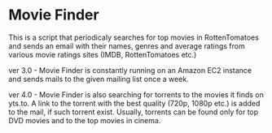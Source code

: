 # Movie Finder

This is a script that periodicaly searches for top movies in RottenTomatoes and sends an email with their names, genres and average ratings from various movie ratings sites (IMDB, RottenTomatoes etc.)

ver 3.0 - Movie Finder is constantly running on an Amazon EC2 instance and sends mails to the given mailing list once a week.

ver 4.0 - Movie Finder is also searching for torrents to the movies it finds on yts.to. A link to the torrent with the best quality (720p, 1080p etc.) is added to the mail, if such torrent exist. Usually, torrents can be found only for top DVD movies and to the top movies in cinema.
